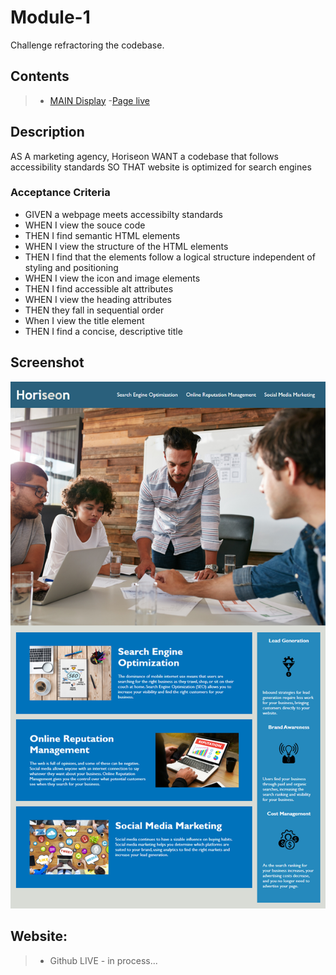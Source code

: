 # Module-1

Challenge refractoring the codebase.

## Contents

> - [MAIN Display](https://github.com/bcot-code/Horiseon-Seo-Company/tree/main#screenshot) -[Page live](https://github.com/bcot-code/Horiseon-Seo-Company/tree/main#website)

## Description

AS A marketing agency, Horiseon
WANT a codebase that follows accessibility standards
SO THAT website is optimized for search engines

### Acceptance Criteria

- GIVEN a webpage meets accessibilty standards
- WHEN I view the souce code
- THEN I find semantic HTML elements
- WHEN I view the structure of the HTML elements
- THEN I find that the elements follow a logical structure independent of styling and
  positioning
- WHEN I view the icon and image elements
- THEN I find accessible alt attributes
- WHEN I view the heading attributes
- THEN they fall in sequential order
- When I view the title element
- THEN I find a concise, descriptive title

## Screenshot

![The Horiseon company webpage deployment](./assets/images/01-html-css-git-homework-demo.png)

## Website:

> - Github LIVE - in process...

##
